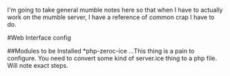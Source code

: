 I'm going to take general mumble notes here so that when I have to actually work on the mumble server, I have a reference of common crap I have to do.


#Web Interface config

##Modules to be Installed
*php-zeroc-ice
...This thing is a pain to configure. You need to convert some kind of server.ice thing to a php file. Will note exact steps.
